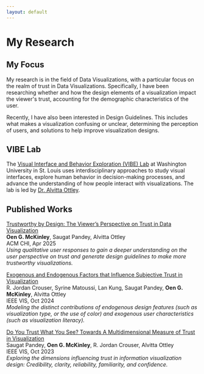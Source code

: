 ```yaml
---
layout: default
---
```


# My Research

## My Focus

My research is in the field of Data Visualizations, with a particular focus on the realm of trust in Data Visualizations. Specifically, I have been researching whether and how the design elements of a visualization impact the viewer's trust, accounting for the demographic characteristics of the user. 

Recently, I have also been interested in Design Guidelines. This includes what makes a visualization confusing or unclear, determining the perception of users, and solutions to help improve visualization designs. 

## VIBE Lab

The [Visual Interface and Behavior Exploration (VIBE) Lab](http://visualdata.wustl.edu/) at Washington University in St. Louis uses interdisciplinary approaches to study visual interfaces, explore human behavior in decision-making processes, and advance the understanding of how people interact with visualizations. The lab is led by [Dr. Alvitta Ottley](https://scholar.google.com/citations?user=yepPD_cAAAAJ&amp;hl=en).

## Published Works

[Trustworthy by Design: The Viewer’s Perspective on Trust in Data Visualization](https://doi.org/10.1145/3706598.3713824)\
**Oen G. McKinley**, Saugat Pandey, Alvitta Ottley\
ACM CHI, Apr 2025\
_Using qualitative user responses to gain a deeper understanding on the user perspective on trust and generate design guidelines to make more trustworthy visualizations._

[Exogenous and Endogenous Factors that Influence Subjective Trust in Visualization](https://doi.org/10.1109/VIS55277.2024.00069)\
R. Jordan Crouser, Syrine Matoussi, Lan Kung, Saugat Pandey, **Oen G. McKinley**, Alvitta Ottley\
IEEE VIS, Oct 2024\
_Modeling the distinct contributions of endogenous design features (such as visualization type, or the use of color) and exogenous user characteristics (such as visualization literacy)._

[Do You Trust What You See? Towards A Multidimensional Measure of Trust in Visualization](https://arxiv.org/pdf/2308.04727.pdf)\
Saugat Pandey, **Oen G. McKinley**, R. Jordan Crouser, Alvitta Ottley\
IEEE VIS, Oct 2023\
_Exploring the dimensions influencing trust in information visualization design: Credibility, clarity, reliability, familiarity, and confidence._

